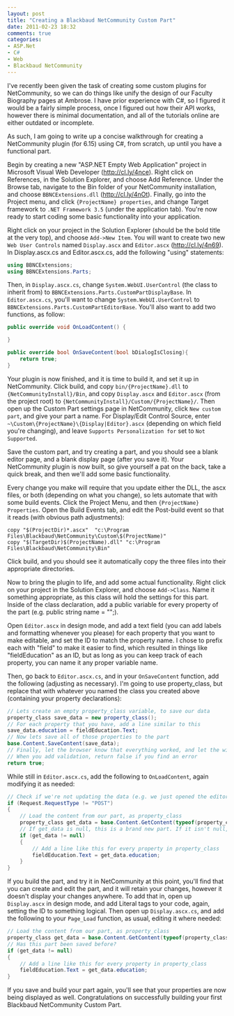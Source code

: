```yaml
---
layout: post
title: "Creating a Blackbaud NetCommunity Custom Part"
date: 2011-02-23 18:32
comments: true
categories: 
- ASP.Net
- C#
- Web
- Blackbaud NetCommunity
---
```

I've recently been given the task of creating some custom plugins for NetCommunity, so we can do things like unify the design of our Faculty Biography pages at Ambrose. I have prior experience with C#, so I figured it would be a fairly simple process, once I figured out how their API works, however there is minimal documentation, and all of the tutorials online are either outdated or incomplete.

As such, I am going to write up a concise walkthrough for creating a NetCommunity plugin (for 6.15) using C#, from scratch, up until you have a functional part.

Begin by creating a new "ASP.NET Empty Web Application" project in Microsoft Visual Web Developer (<http://cl.ly/4nce>). Right click on References, in the Solution Explorer, and choose Add Reference. Under the Browse tab, navigate to the Bin folder of your NetCommunity installation, and choose `BBNCExtensions.dll` (<http://cl.ly/4nOt>). Finally, go into the Project menu, and click `{ProjectName} properties`, and change Target framework to `.NET Framework 3.5` (under the application tab). You're now ready to start coding some basic functionality into your application.

Right click on your project in the Solution Explorer (should be the bold title at the very top), and choose `Add->New Item`. You will want to create two new `Web User Controls` named `Display.ascx` and `Editor.ascx` (<http://cl.ly/4n69>). In Display.ascx.cs and Editor.ascx.cs, add the following "using" statements:

``` c# Display.ascx.cs and Editor.ascx.cs
using BBNCExtensions;
using BBNCExtensions.Parts;
```

Then, in `Display.ascx.cs`, change `System.WebUI.UserControl` (the class to inherit from) to `BBNCExtensions.Parts.CustomPartDisplayBase`. In `Editor.ascx.cs`, you'll want to change `System.WebUI.UserControl` to `BBNCExtensions.Parts.CustomPartEditorBase`. You'll also want to add two functions, as follow:

``` c# Display.ascx.cs
public override void OnLoadContent() {

}

public override bool OnSaveContent(bool bDialogIsClosing){
    return true;
}
```

Your plugin is now finished, and it is time to build it, and set it up in NetCommunity. Click build, and copy `bin/{ProjectName}.dll` to `{NetCommunityInstall}/Bin`, and copy `Display.ascx` and `Editor.ascx` (from the project root) to `{NetCommunityInstall}/Custom/{ProjectName}/`. Then open up the Custom Part settings page in NetCommunity, click `New custom part`, and give your part a name. For Display/Edit Control Source, enter `~\Custom\{ProjectName}\{Display|Editor}.ascx` (depending on which field you're changing), and leave `Supports Personalization for` set to `Not Supported`.

Save the custom part, and try creating a part, and you should see a blank editor page, and a blank display page (after you save it). Your NetCommunity plugin is now built, so give yourself a pat on the back, take a quick break, and then we'll add some basic functionality.

Every change you make will require that you update either the DLL, the ascx files, or both (depending on what you change), so lets automate that with some build events. Click the Project Menu, and then `{ProjectName} Properties`. Open the Build Events tab, and edit the Post-build event so that it reads (with obvious path adjustments):

``` plain 
copy "$(ProjectDir)*.ascx"  "c:\Program Files\Blackbaud\NetCommunity\Custom\$(ProjectName)"
copy "$(TargetDir)$(ProjectName).dll" "c:\Program Files\Blackbaud\NetCommunity\Bin"
```

Click build, and you should see it automatically copy the three files into their appropriate directories.

Now to bring the plugin to life, and add some actual functionality. Right click on your project in the Solution Explorer, and choose `Add->Class`. Name it something appropriate, as this class will hold the settings for this part. Inside of the class declaration, add a public variable for every property of the part (e.g. public string name = "";).

Open `Editor.ascx` in design mode, and add a text field (you can add labels and formatting whenever you please) for each property that you want to make editable, and set the ID to match the property name. I chose to prefix each with "field" to make it easier to find, which resulted in things like "fieldEducation" as an ID, but as long as you can keep track of each property, you can name it any proper variable name.

Then, go back to `Editor.ascx.cs`, and in your `OnSaveContent` function, add the following (adjusting as necessary). I'm going to use property_class, but replace that with whatever you named the class you created above (containing your property declarations):

``` c# Editor.ascx.cs - OnSaveContent
// Lets create an empty property_class variable, to save our data
property_class save_data = new property_class();
// For each property that you have, add a line similar to this
save_data.education = fieldEducation.Text;
// Now lets save all of those properties to the part
base.Content.SaveContent(save_data);
// Finally, let the browser know that everything worked, and let the window close
// When you add validation, return false if you find an error
return true;
```

While still in `Editor.ascx.cs`, add the following to `OnLoadContent`, again modifying it as needed:

``` c# Editor.ascx.cs - OnLoadContent
// Check if we're not updating the data (e.g. we just opened the editor)
if (Request.RequestType != "POST")
{
    // Load the content from our part, as property_class
    property_class get_data = base.Content.GetContent(typeof(property_class)) as property_class;
    // If get_data is null, this is a brand new part. If it isn't null, lets set our fields to the data
    if (get_data != null)
    {
        // Add a line like this for every property in property_class
        fieldEducation.Text = get_data.education;
    }
}
```

If you build the part, and try it in NetCommunity at this point, you'll find that you can create and edit the part, and it will retain your changes, however it doesn't display your changes anywhere. To add that in, open up `Display.ascx` in design mode, and add Literal tags to your code, again, setting the ID to something logical. Then open up `Display.ascx.cs`, and add the following to your `Page_Load` function, as usual, editing it where needed:

``` c# Display.ascx - Page_Load
// Load the content from our part, as property_class
property_class get_data = base.Content.GetContent(typeof(property_class)) as property_class;
// Has this part been saved before?
if (get_data != null)
{
    // Add a line like this for every property in property_class
    fieldEducation.Text = get_data.education;
}
```

If you save and build your part again, you'll see that your properties are now being displayed as well. Congratulations on successfully building your first Blackbaud NetCommunity Custom Part.
